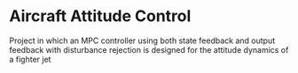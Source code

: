 # Aircraft Attitude Control
Project in which an MPC controller using both state feedback and output feedback with disturbance rejection is designed for the attitude dynamics of a fighter jet
